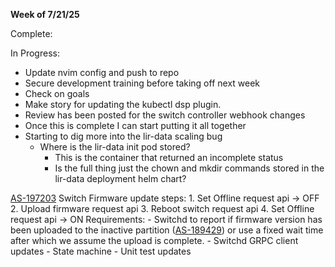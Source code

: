 **Week of 7/21/25**

Complete:

In Progress:
- Update nvim config and push to repo
- Secure development training before taking off next week
- Check on goals
- Make story for updating the kubectl dsp plugin.
- Review has been posted for the switch controller webhook changes
- Once this is complete I can start putting it all together
- Starting to dig more into the lir-data scaling bug
	- Where is the lir-data init pod stored? 
		- This is the container that returned an incomplete status
		- Is the full thing just the chown and mkdir commands stored in the lir-data deployment helm chart?

[AS-197203](https://jira.storage.hpecorp.net/browse/AS-197203)
	Switch Firmware update steps:
		1. Set Offline request api -> OFF
		2. Upload firmware request api
		3. Reboot switch request api
		4. Set Offline request api -> ON
	Requirements:
	- Switchd to report if firmware version has been uploaded to the inactive partition ([AS-189429](https://jira.storage.hpecorp.net/browse/AS-189429 "Provide FW version for the secondary partition in ListSwitches/\"show switch\"")) or use a fixed wait time after which we assume the upload is complete.
	- Switchd GRPC client updates
	- State machine
	- Unit test updates